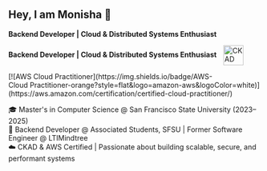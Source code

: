 ## Hey, I am Monisha 👋

**Backend Developer | Cloud & Distributed Systems Enthusiast**

<p>
  <strong>Backend Developer | Cloud & Distributed Systems Enthusiast</strong>
  <a href="https://www.credly.com/badges/00e08bc7-a6d0-4be8-a0e0-5f10159adf6d/public_url" target="_blank">
    <img src="[https://images.credly.com/size/110x110/images/f88d800c-8aff-4c4c-9570-d3d5f2b3ac8b/image.png](https://miro.medium.com/v2/resize:fit:600/1*wyaFRufchgvZvfpEjACQdQ.png)" width="40" alt="CKAD Badge" style="margin-left: 10px; vertical-align: middle;" />
  </a>
</p>
[![AWS Cloud Practitioner](https://img.shields.io/badge/AWS-Cloud&nbsp;Practitioner-orange?style=flat&logo=amazon-aws&logoColor=white)](https://aws.amazon.com/certification/certified-cloud-practitioner/)

🎓 Master's in Computer Science @ San Francisco State University (2023–2025)  
💼 Backend Developer @ Associated Students, SFSU | Former Software Engineer @ LTIMindtree  
☁️ CKAD & AWS Certified | Passionate about building scalable, secure, and performant systems

<!--
**monishamekala/monishamekala** is a ✨ _special_ ✨ repository because its `README.md` (this file) appears on your GitHub profile.

Here are some ideas to get you started:

- 🔭 I’m currently working on ...
- 🌱 I’m currently learning ...
- 👯 I’m looking to collaborate on ...
- 🤔 I’m looking for help with ...
- 💬 Ask me about ...
- 📫 How to reach me: ...
- 😄 Pronouns: ...
- ⚡ Fun fact: ...
-->
